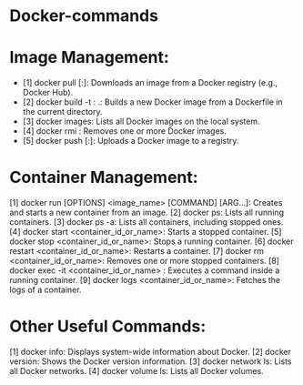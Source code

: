 # Docker-commands

# Image Management:
<ul>
  <li>[1] docker pull <image_name>[:<tag>]: Downloads an image from a Docker registry (e.g., Docker Hub).</li>
  <li>[2] docker build -t <image_name>:<tag> .: Builds a new Docker image from a Dockerfile in the current directory.</li>
  <li>[3] docker images: Lists all Docker images on the local system.</li>
  <li>[4] docker rmi <image_id_or_name>: Removes one or more Docker images.</li>
  <li>[5] docker push <image_name>[:<tag>]: Uploads a Docker image to a registry.</li>
</ul>
    
# Container Management:

  [1] docker run [OPTIONS] <image_name> [COMMAND] [ARG...]:  Creates and starts a new container from an image.
  [2] docker ps: Lists all running containers.
  [3] docker ps -a: Lists all containers, including stopped ones.
  [4] docker start <container_id_or_name>: Starts a stopped container.
  [5] docker stop <container_id_or_name>: Stops a running container.
  [6] docker restart <container_id_or_name>: Restarts a container.
  [7] docker rm <container_id_or_name>: Removes one or more stopped containers.
  [8] docker exec -it <container_id_or_name> <command>: Executes a command inside a running container.
  [9] docker logs <container_id_or_name>: Fetches the logs of a container.

# Other Useful Commands:

  [1] docker info: Displays system-wide information about Docker.
  [2] docker version: Shows the Docker version information.
  [3] docker network ls: Lists all Docker networks.
  [4] docker volume ls: Lists all Docker volumes.
